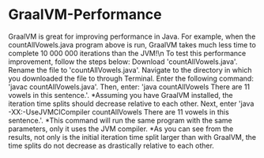 # GraalVM-Performance
GraalVM is great for improving performance in Java. For example, when the countAllVowels.java program above is run, GraalVM takes much less time to complete 10 000 000 iterations than the JVM!\n
To test this performance improvement, follow the steps below:
Download 'countAllVowels.java'.
Rename the file to 'countAllVowels.java'.
Navigate to the directory in which you downloaded the file to through Terminal.
Enter the following command: 'javac countAllVowels.java'.
Then, enter: 'java countAllVowels There are 11 vowels in this sentence.'.
*Assuming you have GraalVM installed, the iteration time splits should decrease relative to each other.
Next, enter 'java -XX:-UseJVMCICompiler countAllVowels There are 11 vowels in this sentence.'.
*This command will run the same program with the same parameters, only it uses the JVM compiler.
*As you can see from the results, not only is the initial iteration time split larger than with GraalVM, the time splits do not decrease as drastically relative to each other.
